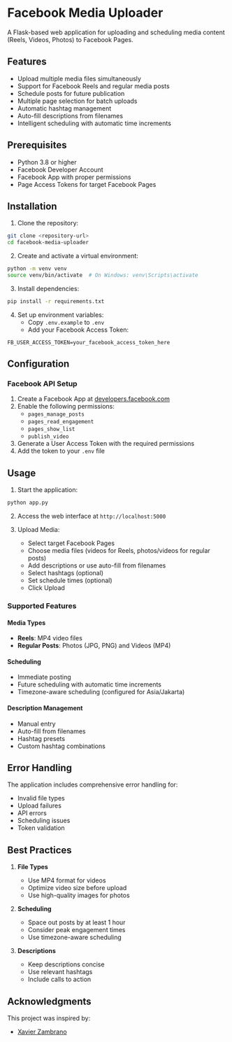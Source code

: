 # Facebook Media Uploader

A Flask-based web application for uploading and scheduling media content (Reels, Videos, Photos) to Facebook Pages.

## Features

- Upload multiple media files simultaneously
- Support for Facebook Reels and regular media posts
- Schedule posts for future publication
- Multiple page selection for batch uploads
- Automatic hashtag management
- Auto-fill descriptions from filenames
- Intelligent scheduling with automatic time increments

## Prerequisites

- Python 3.8 or higher
- Facebook Developer Account
- Facebook App with proper permissions
- Page Access Tokens for target Facebook Pages

## Installation

1. Clone the repository:
```bash
git clone <repository-url>
cd facebook-media-uploader
```

2. Create and activate a virtual environment:
```bash
python -m venv venv
source venv/bin/activate  # On Windows: venv\Scripts\activate
```

3. Install dependencies:
```bash
pip install -r requirements.txt
```

4. Set up environment variables:
   - Copy `.env.example` to `.env`
   - Add your Facebook Access Token:
```
FB_USER_ACCESS_TOKEN=your_facebook_access_token_here
```

## Configuration

### Facebook API Setup

1. Create a Facebook App at [developers.facebook.com](https://developers.facebook.com)
2. Enable the following permissions:
   - `pages_manage_posts`
   - `pages_read_engagement`
   - `pages_show_list`
   - `publish_video`
3. Generate a User Access Token with the required permissions
4. Add the token to your `.env` file

## Usage

1. Start the application:
```bash
python app.py
```

2. Access the web interface at `http://localhost:5000`

3. Upload Media:
   - Select target Facebook Pages
   - Choose media files (videos for Reels, photos/videos for regular posts)
   - Add descriptions or use auto-fill from filenames
   - Select hashtags (optional)
   - Set schedule times (optional)
   - Click Upload

### Supported Features

#### Media Types
- **Reels**: MP4 video files
- **Regular Posts**: Photos (JPG, PNG) and Videos (MP4)

#### Scheduling
- Immediate posting
- Future scheduling with automatic time increments
- Timezone-aware scheduling (configured for Asia/Jakarta)

#### Description Management
- Manual entry
- Auto-fill from filenames
- Hashtag presets
- Custom hashtag combinations

## Error Handling

The application includes comprehensive error handling for:
- Invalid file types
- Upload failures
- API errors
- Scheduling issues
- Token validation

## Best Practices

1. **File Types**
   - Use MP4 format for videos
   - Optimize video size before upload
   - Use high-quality images for photos

2. **Scheduling**
   - Space out posts by at least 1 hour
   - Consider peak engagement times
   - Use timezone-aware scheduling

3. **Descriptions**
   - Keep descriptions concise
   - Use relevant hashtags
   - Include calls to action


## Acknowledgments

This project was inspired by:
- [Xavier Zambrano](https://github.com/xavierZambrano/)
